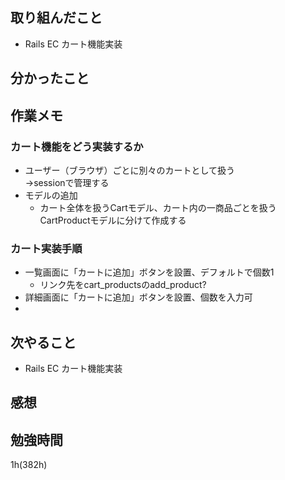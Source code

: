## 取り組んだこと
- Rails EC  カート機能実装

## 分かったこと

## 作業メモ

### カート機能をどう実装するか
  - ユーザー（ブラウザ）ごとに別々のカートとして扱う<br>→sessionで管理する
  - モデルの追加
    - カート全体を扱うCartモデル、カート内の一商品ごとを扱うCartProductモデルに分けて作成する

### カート実装手順
  - 一覧画面に「カートに追加」ボタンを設置、デフォルトで個数1
    - リンク先をcart_productsのadd_product?
  - 詳細画面に「カートに追加」ボタンを設置、個数を入力可 
  - 

## 次やること
- Rails EC  カート機能実装

## 感想


## 勉強時間
1h(382h)